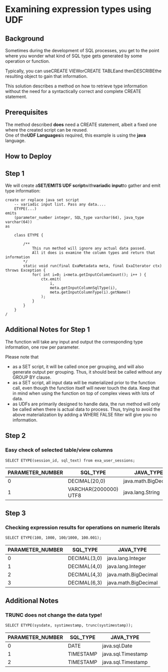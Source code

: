 # Examining expression types using UDF 
## Background

Sometimes during the development of SQL processes, you get to the point where you wonder what kind of SQL type gets generated by some operation or function.

Typically, you can useCREATE VIEWorCREATE TABLEand thenDESCRIBEthe resulting object to gain that information.

This solution describes a method on how to retrieve type information without the need for a syntactically correct and complete CREATE statement.

## Prerequisites

The method described **does** need a CREATE statement, albeit a fixed one where the created script can be reused.  
One of the**UDF Languages**is required, this example is using the **java** language.

## How to Deploy

## Step 1

We will create a**SET/EMITS UDF script**with**variadic input**to gather and emit type information:


```"code-java"
create or replace java set script
	-- variadic input list. Pass any data....
	ETYPE(...)
emits
	(parameter_number integer, SQL_type varchar(64), java_type varchar(64))
as

	class ETYPE {

		/**
			This run method will ignore any actual data passed.
			All it does is examine the column types and return that information
		*/
		static void run(final ExaMetadata meta, final ExaIterator ctx) throws Exception {
			for( int i=0; i<meta.getInputColumnCount(); i++ ) {
				ctx.emit(
					i,
					meta.getInputColumnSqlType(i),
					meta.getInputColumnType(i).getName()
				);
			}
		}
	}
/
```
## Additional Notes for Step 1

The function will take any input and output the corresponding type information, one row per parameter.

Please note that

* as a SET script, it will be called once per grouping, and will also generate output per grouping. Thus, it should best be called without any GROUP BY clause.
* as a SET script, all input data will be materialized prior to the function call, even though the function itself will never touch the data. Keep that in mind when using the function on top of complex views with lots of data.
* as UDFs are primarily designed to handle data, the run method will only be called when there is actual data to process. Thus, trying to avoid the above materialization by adding a WHERE FALSE filter will give you no information.

## Step 2

### Easy check of selected table/view columns


```"code-sql"
SELECT ETYPE(session_id, sql_text) from exa_user_sessions; 
```


| PARAMETER_NUMBER | SQL_TYPE | JAVA_TYPE |
| --- | --- | --- |
| 0 | DECIMAL(20,0) | java.math.BigDecimal |
| 1 | VARCHAR(2000000) UTF8 | java.lang.String |

## Step 3

### Checking expression results for operations on numeric literals


```"code-sql"
SELECT ETYPE(100, 1000, 100/1000, 100.001); 
```


| PARAMETER_NUMBER | SQL_TYPE | JAVA_TYPE |
| --- | --- | --- |
| 0 | DECIMAL(3,0) | java.lang.Integer |
| 1 | DECIMAL(4,0) | java.lang.Integer |
| 2 | DECIMAL(4,3) | java.math.BigDecimal |
| 3 | DECIMAL(6,3) | java.math.BigDecimal |

## Additional Notes

### TRUNC does not change the data type!


```"code-sql"
SELECT ETYPE(sysdate, systimestamp, trunc(systimestamp)); 
```


| PARAMETER_NUMBER | SQL_TYPE | JAVA_TYPE |
| --- | --- | --- |
| 0 | DATE | java.sql.Date |
| 1 | TIMESTAMP | java.sql.Timestamp |
| 2 | TIMESTAMP | java.sql.Timestamp |

